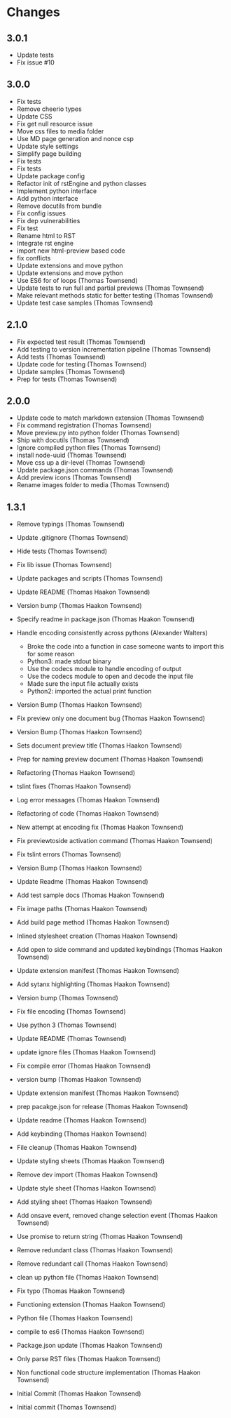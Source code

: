 # Changes

## 3.0.1

- Update tests
- Fix issue #10

## 3.0.0

- Fix tests
- Remove cheerio types
- Update CSS
- Fix get null resource issue
- Move css files to media folder
- Use MD page generation and nonce csp
- Update style settings
- Simplify page building
- Fix tests
- Fix tests
- Update package config
- Refactor init of rstEngine and python classes
- Implement python interface
- Add python interface
- Remove docutils from bundle
- Fix config issues
- Fix dep vulnerabilities
- Fix test
- Rename html to RST
- Integrate rst engine
- import new html-preview based code
- fix conflicts
- Update extensions and move python
- Update extensions and move python
- Use ES6 for of loops (Thomas Townsend)
- Update tests to run full and partial previews (Thomas Townsend)
- Make relevant methods static for better testing (Thomas Townsend)
- Update test case samples (Thomas Townsend)

## 2.1.0

- Fix expected test result (Thomas Townsend)
- Add testing to version incrementation pipeline (Thomas Townsend)
- Add tests (Thomas Townsend)
- Update code for testing (Thomas Townsend)
- Update samples (Thomas Townsend)
- Prep for tests (Thomas Townsend)

## 2.0.0

- Update code to match markdown extension (Thomas Townsend)
- Fix command registration (Thomas Townsend)
- Move preview.py into python folder (Thomas Townsend)
- Ship with docutils (Thomas Townsend)
- Ignore compiled python files (Thomas Townsend)
- install node-uuid (Thomas Townsend)
- Move css up a dir-level (Thomas Townsend)
- Update package.json commands (Thomas Townsend)
- Add preview icons (Thomas Townsend)
- Rename images folder to media (Thomas Townsend)

## 1.3.1

- Remove typings (Thomas Townsend)
- Update .gitignore (Thomas Townsend)
- Hide tests (Thomas Townsend)
- Fix lib issue (Thomas Townsend)
- Update packages and scripts (Thomas Townsend)
- Update README (Thomas Haakon Townsend)
- Version bump (Thomas Haakon Townsend)
- Specify readme in package.json (Thomas Haakon Townsend)
- Handle encoding consistently across pythons (Alexander Walters)

  * Broke the code into a function in case someone wants to import this for some reason
  * Python3: made stdout binary
  * Use the codecs module to handle encoding of output
  * Use the codecs module to open and decode the input file
  * Made sure the input file actually exists
  * Python2: imported the actual print function

- Version Bump (Thomas Haakon Townsend)
- Fix preview only one document bug (Thomas Haakon Townsend)
- Version Bump (Thomas Haakon Townsend)
- Sets document preview title (Thomas Haakon Townsend)
- Prep for naming preview document (Thomas Haakon Townsend)
- Refactoring (Thomas Haakon Townsend)
- tslint fixes (Thomas Haakon Townsend)
- Log error messages (Thomas Haakon Townsend)
- Refactoring of code (Thomas Haakon Townsend)
- New attempt at encoding fix (Thomas Haakon Townsend)
- Fix previewtoside activation command (Thomas Haakon Townsend)
- Fix tslint errors (Thomas Townsend)
- Version Bump (Thomas Haakon Townsend)
- Update Readme (Thomas Haakon Townsend)
- Add test sample docs (Thomas Haakon Townsend)
- Fix image paths (Thomas Haakon Townsend)
- Add build page method (Thomas Haakon Townsend)
- Inlined stylesheet creation (Thomas Haakon Townsend)
- Add open to side command and updated keybindings (Thomas Haakon Townsend)
- Update extension manifest (Thomas Haakon Townsend)
- Add sytanx highlighting (Thomas Haakon Townsend)
- Version bump (Thomas Townsend)
- Fix file encoding (Thomas Townsend)
- Use python 3 (Thomas Townsend)
- Update README (Thomas Townsend)
- update ignore files (Thomas Haakon Townsend)
- Fix compile error (Thomas Haakon Townsend)
- version bump (Thomas Haakon Townsend)
- Update extension manifest (Thomas Haakon Townsend)
- prep pacakge.json for release (Thomas Haakon Townsend)
- Update readme (Thomas Haakon Townsend)
- Add keybinding (Thomas Haakon Townsend)
- File cleanup (Thomas Haakon Townsend)
- Update styling sheets (Thomas Haakon Townsend)
- Remove dev import (Thomas Haakon Townsend)
- Update style sheet (Thomas Haakon Townsend)
- Add styling sheet (Thomas Haakon Townsend)
- Add onsave event, removed change selection event (Thomas Haakon Townsend)
- Use promise to return string (Thomas Haakon Townsend)
- Remove redundant class (Thomas Haakon Townsend)
- Remove redundant call (Thomas Haakon Townsend)
- clean up python file (Thomas Haakon Townsend)
- Fix typo (Thomas Haakon Townsend)
- Functioning extension (Thomas Haakon Townsend)
- Python file (Thomas Haakon Townsend)
- compile to es6 (Thomas Haakon Townsend)
- Package.json update (Thomas Haakon Townsend)
- Only parse RST files (Thomas Haakon Townsend)
- Non functional code structure implementation (Thomas Haakon Townsend)
- Initial Commit (Thomas Haakon Townsend)
- Initial commit (Thomas Townsend)
